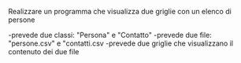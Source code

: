 Realizzare un programma che visualizza due griglie   con un elenco di persone

-prevede due classi: "Persona" e "Contatto"
-prevede due file: "persone.csv" e "contatti.csv
-prevede due griglie che visualizzano il contenuto dei due file
